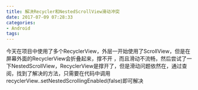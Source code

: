```yaml
---
title: 解决Recycler和NestedScrollView滑动冲突
date: 2017-07-09 07:28:33
categories:
- Android
tags: 
---
```

今天在项目中使用了多个RecyclerView，外层一开始使用了ScrollView，但是在屏幕外面的RecyclerView会折叠起来，撑不开 ，而且滑动不流畅，然后尝试了一下NestedScrollView，RecyclerView是撑开了，但是滑动问题依然在，通过查阅，找到了解决的方法，只需要在代码中调用recyclerView..setNestedScrollingEnabled(false)即可解决
